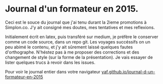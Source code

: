 # Journal d'un formateur en 2015.

Ceci est le souce du journal que j'ai tenu durant la 2ieme promotions à Simplon.co. J'y ait consigné mes doutes, mes tentatives et mes reflexions.

Initialement écrit en latex, puis transféré sur medium, je préfère le conserver comme un code source, dans un repo git. Les voyages succéssifs on un peu abimé le contenu, et j'y ait sûrement laissé quelques fautes d'orthographe. N'héstez pas à me proposer des corrections et des changement de style (sur la forme de la présentation). Je vais essayer de lister quelques trucs à revoir dans les issues.

Pour voir le journal entier dans votre navigateur [yaf.github.io/journal-d-un-formateur-en-2015](https://yaf.github.io/journal-d-un-formateur-en-2015)
